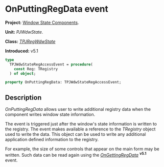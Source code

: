 # OnPuttingRegData event #

**Project:** [Window State Components](../API.md).

**Unit:** _PJWdwState_.

**Class:** _[TPJRegWdwState](./TPJRegWdwState.md)_

**Introduced:** v5.1

```pascal
type
  TPJWdwStateRegAccessEvent = procedure(
    const Reg: TRegistry
  ) of object;

property OnPuttingRegData: TPJWdwStateRegAccessEvent;
```

## Description ##

_OnPuttingRegData_ allows user to write additional registry data when the component writes window state information.

The event is triggered just after the window's state information is written to the registry. The event makes available a reference to the _TRegistry_ object used to write the data. This object can be used to write any additional application defined information to the registry.

For example, the size of some controls that appear on the main form may be written. Such data can be read again using the _[OnGettingRegData](./TPJRegWdwState-OnGettingRegData.md)_ **<sup>v5.1</sup>** event.